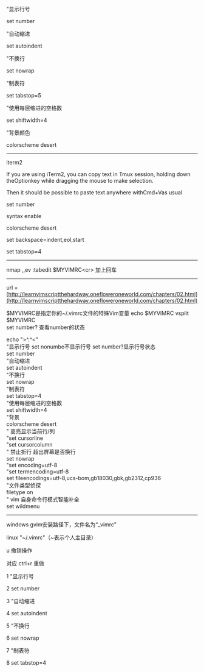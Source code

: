 "显示行号

set number

"自动缩进

set autoindent

"不换行

set nowrap

"制表符

set tabstop=5

"使用每层缩进的空格数

set shiftwidth=4

"背景颜色

colorscheme desert

---

iterm2

If you are using iTerm2, you can copy text in Tmux session, holding down theOptionkey while dragging the mouse to make selection.

Then it should be possible to paste text anywhere withCmd+Vas usual

set number

syntax enable

colorscheme desert

set backspace=indent,eol,start

set tabstop=4

---

nmap ,,ev :tabedit $MYVIMRC&lt;cr&gt;   加上回车

---

url =[http://learnvimscriptthehardway.onefloweroneworld.com/chapters/02.html](http://learnvimscriptthehardway.onefloweroneworld.com/chapters/02.html)

$MYVIMRC是指定你的~/.vimrc文件的特殊Vim变量 echo $MYVIMRC   vsplit $MYVIMRC  
set number? 查看number的状态

echo "&gt;^.^&lt;"  
"显示行号 set nonumbe不显示行号 set number?显示行号状态  
set number  
"自动缩进  
set autoindent  
"不换行  
set nowrap  
"制表符  
set tabstop=4  
"使用每层缩进的空格数  
set shiftwidth=4  
"背景  
colorscheme desert  
" 高亮显示当前行/列  
"set cursorline  
"set cursorcolumn  
" 禁止折行 超出屏幕是否换行  
set nowrap  
"set encoding=utf-8  
"set termencoding=utf-8  
set fileencodings=utf-8,ucs-bom,gb18030,gbk,gb2312,cp936  
"文件类型侦探  
filetype on  
" vim 自身命令行模式智能补全  
set wildmenu

---

windows gvim安装路径下，文件名为“\_vimrc”

 linux "~/.vimrc"（~表示个人主目录）   

u 撤销操作  

对应 ctrl+r 重做     

1 "显示行号   

2 set number   

3 "自动缩进   

4 set autoindent   

5 "不换行   

6 set nowrap  

 7 "制表符   

8 set tabstop=4

